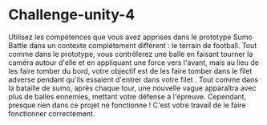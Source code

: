 # Challenge-unity-4
Utilisez les compétences que vous avez apprises dans le prototype Sumo Battle dans un contexte complètement différent : le terrain de football. Tout comme dans le prototype, vous contrôlerez une balle en faisant tourner la caméra autour d'elle et en appliquant une force vers l'avant, mais au lieu de les faire tomber du bord, votre objectif est de les faire tomber dans le filet adverse pendant qu'ils essaient d'entrer dans votre filet . Tout comme dans la bataille de sumo, après chaque tour, une nouvelle vague apparaîtra avec plus de balles ennemies, mettant votre défense à l'épreuve. Cependant, presque rien dans ce projet ne fonctionne ! C'est votre travail de le faire fonctionner correctement.
